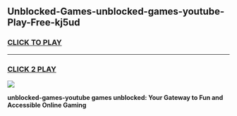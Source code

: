 
## Unblocked-Games-unblocked-games-youtube-Play-Free-kj5ud
<h3>
<a href="https://premium76.site?title=unblocked-games-youtube&ref=18A">CLICK TO PLAY</a></h3>
<hr>

<h3>
<a href="https://premium76.site?title=unblocked-games-youtube&ref=18A">CLICK 2 PLAY</a>
  
</h3>

<a href="https://premium76.site?title=unblocked-games-youtube&ref=18A"><img src="https://clearcache.store/games.png"></a>


**unblocked-games-youtube games unblocked: Your Gateway to Fun and Accessible Online Gaming**
